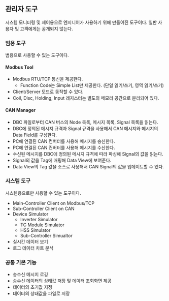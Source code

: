 ## 관리자 도구 

시스템 모니터링 및 제어용으로 엔지니어가 사용하기 위해 만들어진 도구이다. 일반 사용자 및 고객에게는 공개되지 않는다.



### 범용 도구

범용으로 사용할 수 있는 도구이다.

#### Modbus Tool

* Modbus RTU/TCP 통신을 제공한다.
  * Function Code는 Simple List만 제공한다. (단일 읽기/쓰기, 영역 읽기/쓰기)
* Client/Server 모드로 동작할 수 있다.
* Coil, Disc, Holding, Input 레지스터는 별도의 메모리 공간으로 분리되어 있다.

#### CAN Manager

* DBC 파일로부터 CAN 버스의 Node 목록, 메시지 목록, Signal 목록을 읽는다.
* DBC에 정의된 메시지 규격과 Signal 규격을 사용해서 CAN 메시지와 메시지의 Data Field를 구성한다.
* PC에 연결된 CAN 컨버터를 사용해 메시지를 송신한다.
* PC에 연결된 CAN 컨버터를 사용해 메시지를 수신한다.
* 수신된 메시지를 DBC에 정의된 메시지 규격에 따라  파싱해 Signal의 값을 읽는다.
* Signal의 값을 Tag에 매핑해 Data View에 보여준다.
* Data View의 Tag 값을 소스로 사용해서 CAN Signal의 값을 업데이트할 수 있다.



### 시스템 도구

시스템용으로만 사용할 수 있는 도구이다.

* Main-Controller Client on Modbus/TCP
* Sub-Controller Client on CAN
* Device Simulator
   - Inverter Simulator
   - TC Module Simulator
   - HSS Simulator
   - Sub-Controller Simualtor
* 실시간 데이터 보기
* 로그 데이터 차트 분석



### 공통 기본 기능
* 송수신 메시지 로깅
* 송수신 데이터의 상태값 저장 및 데이터 조회화면 제공
* 데이터의 초기값 지정
* 데이터의 상태값을 파일로 저장



